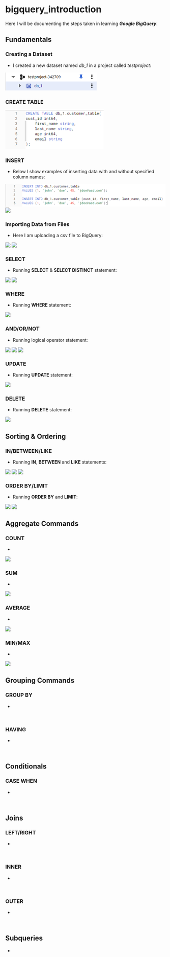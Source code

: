 # bigquery_introduction

Here I will be documenting the steps taken in learning ***Google BigQuery***.

## Fundamentals

### Creating a Dataset

- I created a new dataset named *db_1* in a project called *testproject*:

![](https://github.com/latiful-hassan/bigquery_introduction/blob/main/bigquery_introduction_screenshots/bigquery_dataset.png)

### CREATE TABLE

![](https://github.com/latiful-hassan/bigquery_introduction/blob/main/bigquery_introduction_screenshots/bigquery_create_table_query.png)

### INSERT

- Below I show examples of inserting data with and without specified column names:

![](https://github.com/latiful-hassan/bigquery_introduction/blob/main/bigquery_introduction_screenshots/bigquery_insert_query.png)
![](https://github.com/latiful-hassan/bigquery_introduction_inprogress/blob/main/bigquery_introduction_screenshots/table.png)

### Importing Data from Files

- Here I am uploading a csv file to BigQuery:

![](https://github.com/latiful-hassan/bigquery_introduction_inprogress/blob/main/bigquery_introduction_screenshots/import_from_file.png)
![](https://github.com/latiful-hassan/bigquery_introduction_inprogress/blob/main/bigquery_introduction_screenshots/cust_upload.png)

### SELECT

- Running **SELECT** & **SELECT DISTINCT** statement:

![](https://github.com/latiful-hassan/bigquery_introduction_inprogress/blob/main/bigquery_introduction_screenshots/select.png)
![](https://github.com/latiful-hassan/bigquery_introduction_inprogress/blob/main/bigquery_introduction_screenshots/select_distinct.png)

### WHERE

- Running **WHERE** statement:

![](https://github.com/latiful-hassan/bigquery_introduction_inprogress/blob/main/bigquery_introduction_screenshots/where.png)

### AND/OR/NOT

- Running logical operator statement:

![](https://github.com/latiful-hassan/bigquery_introduction_inprogress/blob/main/bigquery_introduction_screenshots/and.png)
![](https://github.com/latiful-hassan/bigquery_introduction_inprogress/blob/main/bigquery_introduction_screenshots/or.png)
![](https://github.com/latiful-hassan/bigquery_introduction_inprogress/blob/main/bigquery_introduction_screenshots/not.png)

### UPDATE

- Running **UPDATE** statement:

![](https://github.com/latiful-hassan/bigquery_introduction_inprogress/blob/main/bigquery_introduction_screenshots/update.png)

### DELETE

- Running **DELETE** statement:

![](https://github.com/latiful-hassan/bigquery_introduction_inprogress/blob/main/bigquery_introduction_screenshots/delete.png)

## Sorting & Ordering

### IN/BETWEEN/LIKE

- Running **IN**, **BETWEEN** and **LIKE** statements:

![](https://github.com/latiful-hassan/bigquery_introduction_inprogress/blob/main/bigquery_introduction_screenshots/in.png)
![](https://github.com/latiful-hassan/bigquery_introduction_inprogress/blob/main/bigquery_introduction_screenshots/between.png)
![](https://github.com/latiful-hassan/bigquery_introduction_inprogress/blob/main/bigquery_introduction_screenshots/like.png)

### ORDER BY/LIMIT

- Running **ORDER BY** and **LIMIT**:

![](https://github.com/latiful-hassan/bigquery_introduction_inprogress/blob/main/bigquery_introduction_screenshots/order_by.png)
![](https://github.com/latiful-hassan/bigquery_introduction_inprogress/blob/main/bigquery_introduction_screenshots/limit.png)

## Aggregate Commands

### COUNT

-

![](https://github.com/latiful-hassan/bigquery_introduction_inprogress/blob/main/bigquery_introduction_screenshots/count.png)

### SUM

-

![](https://github.com/latiful-hassan/bigquery_introduction_inprogress/blob/main/bigquery_introduction_screenshots/sum.png)

### AVERAGE

-

![](https://github.com/latiful-hassan/bigquery_introduction_inprogress/blob/main/bigquery_introduction_screenshots/average.png)

### MIN/MAX

-

![](https://github.com/latiful-hassan/bigquery_introduction_inprogress/blob/main/bigquery_introduction_screenshots/min_max.png)

## Grouping Commands

### GROUP BY

-

![]()

### HAVING

-

![]()

## Conditionals

### CASE WHEN

-

![]()

## Joins

### LEFT/RIGHT

-

![]()

### INNER

-

![]()

### OUTER

-

![]()


## Subqueries

-

![]()
